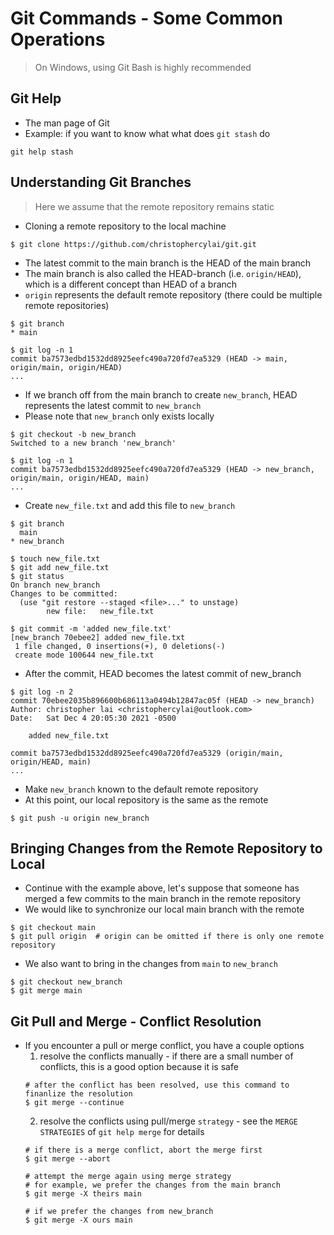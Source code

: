 # Git Commands - Some Common Operations
> On Windows, using Git Bash is highly recommended

## Git Help
* The man page of Git
* Example: if you want to know what what does `git stash` do
```
git help stash
```

## Understanding Git Branches
> Here we assume that the remote repository remains static
* Cloning a remote repository to the local machine
```
$ git clone https://github.com/christophercylai/git.git
```
* The latest commit to the main branch is the HEAD of the main branch
* The main branch is also called the HEAD-branch (i.e. `origin/HEAD`), which is a different concept than HEAD of a branch
* `origin` represents the default remote repository (there could be multiple remote repositories)
```
$ git branch
* main

$ git log -n 1
commit ba7573edbd1532dd8925eefc490a720fd7ea5329 (HEAD -> main, origin/main, origin/HEAD)
...
```
* If we branch off from the main branch to create `new_branch`, HEAD represents the latest commit to `new_branch`
* Please note that `new_branch` only exists locally
```
$ git checkout -b new_branch
Switched to a new branch 'new_branch'

$ git log -n 1
commit ba7573edbd1532dd8925eefc490a720fd7ea5329 (HEAD -> new_branch, origin/main, origin/HEAD, main)
...
```
* Create `new_file.txt` and add this file to `new_branch`
```
$ git branch
  main
* new_branch

$ touch new_file.txt
$ git add new_file.txt
$ git status
On branch new_branch
Changes to be committed:
  (use "git restore --staged <file>..." to unstage)
        new file:   new_file.txt

$ git commit -m 'added new_file.txt'
[new_branch 70ebee2] added new_file.txt
 1 file changed, 0 insertions(+), 0 deletions(-)
 create mode 100644 new_file.txt
```
* After the commit, HEAD becomes the latest commit of new_branch
```
$ git log -n 2
commit 70ebee2035b896600b686113a0494b12847ac05f (HEAD -> new_branch)
Author: christopher lai <christophercylai@outlook.com>
Date:   Sat Dec 4 20:05:30 2021 -0500

    added new_file.txt

commit ba7573edbd1532dd8925eefc490a720fd7ea5329 (origin/main, origin/HEAD, main)
...
```
* Make `new_branch` known to the default remote repository
* At this point, our local repository is the same as the remote
```
$ git push -u origin new_branch
```

## Bringing Changes from the Remote Repository to Local
* Continue with the example above, let's suppose that someone has merged a few commits to the main branch in the remote repository
* We would like to synchronize our local main branch with the remote
```
$ git checkout main
$ git pull origin  # origin can be omitted if there is only one remote repository
```
* We also want to bring in the changes from `main` to `new_branch`
```
$ git checkout new_branch
$ git merge main
```

## Git Pull and Merge - Conflict Resolution
* If you encounter a pull or merge conflict, you have a couple options
  1. resolve the conflicts manually - if there are a small number of conflicts, this is a good option because it is safe
  ```
  # after the conflict has been resolved, use this command to finanlize the resolution
  $ git merge --continue
  ```
  2. resolve the conflicts using pull/merge `strategy` - see the `MERGE STRATEGIES` of `git help merge` for details
  ```
  # if there is a merge conflict, abort the merge first
  $ git merge --abort
  
  # attempt the merge again using merge strategy
  # for example, we prefer the changes from the main branch
  $ git merge -X theirs main
  
  # if we prefer the changes from new_branch
  $ git merge -X ours main
  ```
